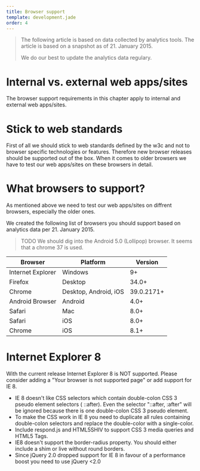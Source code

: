 ```yaml
---
title: Browser support
template: development.jade
order: 4
---
```


> The following article is based on data collected
> by analytics tools. The article is based on a
> snapshot as of 21. January 2015.
>
> We do our best to update the analytics data
> regulary.

# Internal vs. external web apps/sites

The browser support requirements in this chapter
apply to internal and external web apps/sites.

# Stick to web standards

First of all we should stick to web standards
defined by the w3c and not to browser specific
technologies or features. Therefore new browser
releases should be supported out of the box.
When it comes to older browsers we have to test
our web apps/sites on these browsers in detail.

# What browsers to support?

As mentioned above we need to test our web apps/sites
on diffrent browsers, especially the older ones.

We created the following list of browsers you
should support based on analytics data per
21. January 2015.

> TODO
> We should dig into the Android 5.0 (Lollipop) browser. It seems that a chrome 37 is used.

| Browser | Platform | Version |
| -- | -- | -- |
| Internet Explorer | Windows | 9+ |
| Firefox |	Desktop	| 34.0+ |
| Chrome |	Desktop, Android, iOS	| 39.0.2171+ |
| Android Browser |	Android	| 4.0+ |
| Safari |	Mac	| 8.0+ |
| Safari |	iOS	| 8.0+ |
| Chrome |	iOS	| 8.1+ |

# Internet Explorer 8

With the current release Internet Explorer 8 is NOT
supported. Please consider adding a "Your browser
is not supported page" or add support for IE 8.

* IE 8 doesn't like CSS selectors which contain
  double-colon CSS 3 pseudo element selectors (
  ::after). Even the selector "::after, :after"
  will be ignored because there is one
  double-colon CSS 3 pseudo element.
* To make the CSS work in IE 8 you need to duplicate
  all rules containing double-colon selectors
  and replace the double-color with a single-color.
* Include respond.js and HTML5SHIV to support
  CSS 3 media queries and HTML5 Tags.
* IE8 doesn't support the border-radius property.
  You should either include a shim or live without
  round borders.
* Since jQuery 2.0 dropped support for IE 8 in favour
  of a performance boost you need to use jQuery &lt;2.0

<!-- Copyright AXA Versicherungen AG 2015 -->
